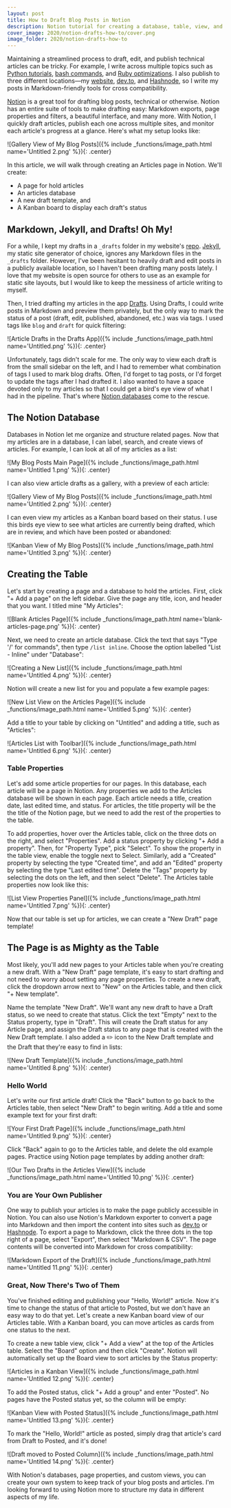 ```yaml
---
layout: post
title: How to Draft Blog Posts in Notion
description: Notion tutorial for creating a database, table, view, and page templates
cover_image: 2020/notion-drafts-how-to/cover.png
image_folder: 2020/notion-drafts-how-to
---
```


Maintaining a streamlined process to draft, edit, and publish technical articles can be tricky. For example, I write across multiple topics such as [Python tutorials](https://nickymarino.com/2020/09/29/python-list-comprehensions/), [bash commands](https://nickymarino.com/2020/09/06/multiple-aws-profiles/), and [Ruby optimizations](https://nickymarino.com/2020/01/21/optimizing-virgo/). I also publish to three different locations—my [website](https://nickymarino.com), [dev.to](https://dev.to/nickymarino), and [Hashnode](https://nickymarino.hashnode.dev), so I write my posts in Markdown-friendly tools for cross compatibility.

[Notion](https://www.notion.so/personal) is a great tool for drafting blog posts, technical or otherwise. Notion has an entire suite of tools to make drafting easy: Markdown exports, page properties and filters, a beautiful interface, and many more. With Notion, I quickly draft articles, publish each one across multiple sites, and monitor each article's progress at a glance. Here's what my setup looks like:

![Gallery View of My Blog Posts]({% include _functions/image_path.html name='Untitled 2.png' %}){: .center}

In this article, we will walk through creating an Articles page in Notion. We'll create:

- A page for hold articles
- An articles database
- A new draft template, and
- A Kanban board to display each draft's status

## Markdown, Jekyll, and Drafts! Oh My!

For a while, I kept my drafts in a `_drafts` folder in my website's [repo](https://github.com/nickymarino/nickymarino.github.io). [Jekyll](https://jekyllrb.com), my static site generator of choice, ignores any Markdown files in the `_drafts` folder. However, I've been hesitant to heavily draft and edit posts in a publicly available location, so I haven't been drafting many posts lately. I love that my website is open source for others to use as an example for static site layouts, but I would like to keep the messiness of article writing to myself.

Then, I tried drafting my articles in the app [Drafts](https://getdrafts.com). Using Drafts, I could write posts in Markdown and preview them privately, but the only way to mark the status of a post (draft, edit, published, abandoned, etc.) was via tags. I used tags like `blog` and `draft` for quick filtering:

![Article Drafts in the Drafts App]({% include _functions/image_path.html name='Untitled.png' %}){: .center}

Unfortunately, tags didn't scale for me. The only way to view each draft is from the small sidebar on the left, and I had to remember what combination of tags I used to mark blog drafts. Often, I'd forget to tag posts, or I'd forget to update the tags after I had drafted it. I also wanted to have a space devoted only to my articles so that I could get a bird's eye view of what I had in the pipeline. That's where [Notion databases](http://www.notion.so/fd8cd2d212f74c50954c11086d85997e#345a826adfdb4d32a17ddcb9799386b4) come to the rescue.

## The Notion Database

Databases in Notion let me organize and structure related pages. Now that my articles are in a database, I can label, search, and create views of articles. For example, I can look at all of my articles as  a list:

![My Blog Posts Main Page]({% include _functions/image_path.html name='Untitled 1.png' %}){: .center}

I can also view article drafts as a gallery, with a preview of each article:

![Gallery View of My Blog Posts]({% include _functions/image_path.html name='Untitled 2.png' %}){: .center}

I can even view my articles as a Kanban board based on their status. I use this birds eye view to see what articles are currently being drafted, which are in review, and which have been posted or abandoned:

![Kanban View of My Blog Posts]({% include _functions/image_path.html name='Untitled 3.png' %}){: .center}

## Creating the Table

Let's start by creating a page and a database to hold the articles. First, click "+ Add a page" on the left sidebar. Give the page any title, icon, and header that you want. I titled mine "My Articles":

![Blank Articles Page]({% include _functions/image_path.html name='blank-articles-page.png' %}){: .center}

Next, we need to create an article database. Click the text that says "Type '/' for commands", then type `/list inline`. Choose the option labelled "List - Inline" under "Database":

![Creating a New List]({% include _functions/image_path.html name='Untitled 4.png' %}){: .center}

Notion will create a new list for you and populate a few example pages:

![New List View on the Articles Page]({% include _functions/image_path.html name='Untitled 5.png' %}){: .center}

Add a title to your table by clicking on "Untitled" and adding a title, such as "Articles":

![Articles List with Toolbar]({% include _functions/image_path.html name='Untitled 6.png' %}){: .center}

### Table Properties

Let's add some article properties for our pages. In this database, each article will be a page in Notion. Any properties we add to the Articles database will be shown in each page. Each article needs a title, creation date, last edited time, and status. For articles, the title property will be the the title of the Notion page, but we need to add the rest of the properties to the table.

To add properties, hover over the Articles table, click on the three dots on the right, and select "Properties". Add a status property by clicking "+ Add a property". Then, for "Property Type", pick "Select". To show the property in the table view, enable the toggle next to Select. Similarly, add a "Created" property by selecting the type "Created time", and add an "Edited" property by selecting the type "Last edited time". Delete the "Tags" property by selecting the dots on the left, and then select "Delete". The Articles table properties now look like this:

![List View Properties Panel]({% include _functions/image_path.html name='Untitled 7.png' %}){: .center}

Now that our table is set up for articles, we can create a "New Draft" page template!

## The Page is as Mighty as the Table

Most likely, you'll add new pages to your Articles table when you're creating a new draft. With a "New Draft" page template, it's easy to start drafting and not need to worry about setting any page properties. To create a new draft, click the dropdown arrow next to "New" on the Articles table, and then click "+ New template".

Name the template "New Draft". We'll want any new draft to have a Draft status, so we need to create that status. Click the text "Empty" next to the Status property, type in "Draft". This will create the Draft status for any Article page, and assign the Draft status to any page that is created with the New Draft template. I also added a ✏️ icon to the New Draft template and the Draft that they're easy to find in lists:

![New Draft Template]({% include _functions/image_path.html name='Untitled 8.png' %}){: .center}

### Hello World

Let's write our first article draft! Click the "Back" button to go back to the Articles table, then select "New Draft" to begin writing. Add a title and some example text for your first draft:

![Your First Draft Page]({% include _functions/image_path.html name='Untitled 9.png' %}){: .center}

Click "Back" again to go to the Articles table, and delete the old example pages. Practice using Notion page templates by adding another draft:

![Our Two Drafts in the Articles View]({% include _functions/image_path.html name='Untitled 10.png' %}){: .center}

### You are Your Own Publisher

One way to publish your articles is to make the page publicly accessible in Notion. You can also use Notion's Markdown exporter to convert a page into Markdown and then import the content into sites such as [dev.to](https://dev.to/nickymarino) or [Hashnode](https://nickymarino.hashnode.dev). To export a page to Markdown, click the three dots in the top right of a page, select "Export", then select "Markdown & CSV". The page contents will be converted into Markdown for cross compatibility:

![Markdown Export of the Draft]({% include _functions/image_path.html name='Untitled 11.png' %}){: .center}

### Great, Now There's Two of Them

You've finished editing and publishing your "Hello, World!" article. Now it's time to change the status of that article to Posted, but we don't have an easy way to do that yet. Let's create a new Kanban board view of our Articles table. With a Kanban board, you can move articles as cards from one status to the next.

To create a new table view, click "+ Add a view" at the top of the Articles table. Select the "Board" option and then click "Create". Notion will automatically set up the Board view to sort articles by the Status property:

![Articles in a Kanban View]({% include _functions/image_path.html name='Untitled 12.png' %}){: .center}

To add the Posted status, click "+ Add a group" and enter "Posted". No pages have the Posted status yet, so the column will be empty:

![Kanban View with Posted Status]({% include _functions/image_path.html name='Untitled 13.png' %}){: .center}

To mark the "Hello, World!" article as posted, simply drag that article's card from Draft to Posted, and it's done!

![Draft moved to Posted Column]({% include _functions/image_path.html name='Untitled 14.png' %}){: .center}

With Notion's databases, page properties, and custom views, you can create your own system to keep track of your blog posts and articles. I'm looking forward to using Notion more to structure my data in different aspects of my life.